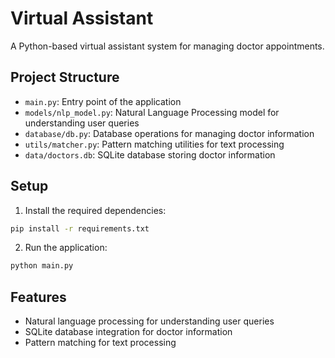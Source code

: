 # Virtual Assistant

A Python-based virtual assistant system for managing doctor appointments.

## Project Structure

- `main.py`: Entry point of the application
- `models/nlp_model.py`: Natural Language Processing model for understanding user queries
- `database/db.py`: Database operations for managing doctor information
- `utils/matcher.py`: Pattern matching utilities for text processing
- `data/doctors.db`: SQLite database storing doctor information

## Setup

1. Install the required dependencies:
```bash
pip install -r requirements.txt
```

2. Run the application:
```bash
python main.py
```

## Features

- Natural language processing for understanding user queries
- SQLite database integration for doctor information
- Pattern matching for text processing